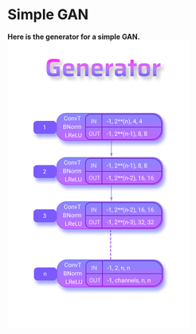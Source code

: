 # Simple GAN

<strong>Here is the generator for a simple GAN.<strong><br>
![Generative adversarial networks generator GAN](./images/simple_gan_generator2.png)
